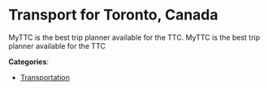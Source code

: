 # Transport for Toronto, Canada


MyTTC is the best trip planner available for the TTC.  MyTTC is the best trip planner available for the TTC



**Categories**:

- [Transportation](https://github.com/apis-list/apis-list#transportation)



